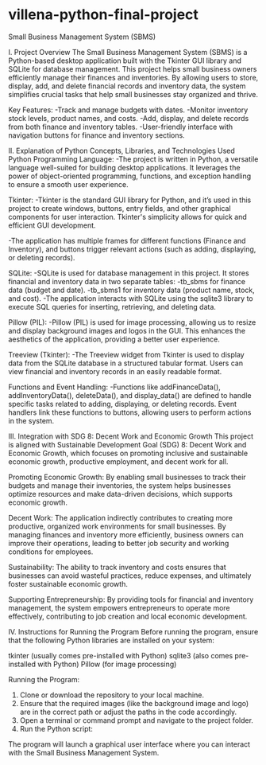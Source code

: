 # villena-python-final-project
Small Business Management System (SBMS)

I. Project Overview
The Small Business Management System (SBMS) is a Python-based desktop application built with the Tkinter GUI library and SQLite for database management. This project helps small business owners efficiently manage their finances and inventories. By allowing users to store, display, add, and delete financial records and inventory data, the system simplifies crucial tasks that help small businesses stay organized and thrive.

Key Features:
-Track and manage budgets with dates.
-Monitor inventory stock levels, product names, and costs.
-Add, display, and delete records from both finance and inventory tables.
-User-friendly interface with navigation buttons for finance and inventory sections.

II. Explanation of Python Concepts, Libraries, and Technologies Used
Python Programming Language:
-The project is written in Python, a versatile language well-suited for building desktop applications. It leverages the power of object-oriented programming, functions, and exception handling to ensure a smooth user experience.

Tkinter:
-Tkinter is the standard GUI library for Python, and it’s used in this project to create windows, buttons, entry fields, and other graphical components for user interaction. Tkinter's simplicity allows for quick and efficient GUI development.

-The application has multiple frames for different functions (Finance and Inventory), and buttons trigger relevant actions (such as adding, displaying, or deleting records).

SQLite:
-SQLite is used for database management in this project. It stores financial and inventory data in two separate tables:
 -tb_sbms for finance data (budget and date).
 -tb_sbms1 for inventory data (product name, stock, and cost).
-The application interacts with SQLite using the sqlite3 library to execute SQL queries for inserting, retrieving, and deleting data.

Pillow (PIL):
-Pillow (PIL) is used for image processing, allowing us to resize and display background images and logos in the GUI. This enhances the aesthetics of the application, providing a better user experience.

Treeview (Tkinter):
-The Treeview widget from Tkinter is used to display data from the SQLite database in a structured tabular format. Users can view financial and inventory records in an easily readable format.

Functions and Event Handling:
-Functions like addFinanceData(), addInventoryData(), deleteData(), and display_data() are defined to handle specific tasks related to adding, displaying, or deleting records. Event handlers link these functions to buttons, allowing users to perform actions in the system.

III. Integration with SDG 8: Decent Work and Economic Growth
This project is aligned with Sustainable Development Goal (SDG) 8: Decent Work and Economic Growth, which focuses on promoting inclusive and sustainable economic growth, productive employment, and decent work for all.

Promoting Economic Growth: By enabling small businesses to track their budgets and manage their inventories, the system helps businesses optimize resources and make data-driven decisions, which supports economic growth.

Decent Work: The application indirectly contributes to creating more productive, organized work environments for small businesses. By managing finances and inventory more efficiently, business owners can improve their operations, leading to better job security and working conditions for employees.

Sustainability: The ability to track inventory and costs ensures that businesses can avoid wasteful practices, reduce expenses, and ultimately foster sustainable economic growth.

Supporting Entrepreneurship: By providing tools for financial and inventory management, the system empowers entrepreneurs to operate more effectively, contributing to job creation and local economic development.

IV. Instructions for Running the Program
Before running the program, ensure that the following Python libraries are installed on your system:

tkinter (usually comes pre-installed with Python)
sqlite3 (also comes pre-installed with Python)
Pillow (for image processing)

Running the Program:
1. Clone or download the repository to your local machine.
2. Ensure that the required images (like the background image and logo) are in the correct path or adjust the paths in the code accordingly.
3. Open a terminal or command prompt and navigate to the project folder.
4. Run the Python script:

The program will launch a graphical user interface where you can interact with the Small Business Management System.
